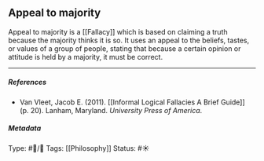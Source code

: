 ## Appeal to majority  # 

Appeal to majority is a [[Fallacy]] which is based on claiming a truth because the majority thinks it is so. It uses an appeal to the beliefs, tastes, or values of a group of people, stating that because a certain opinion or attitude is held by a majority, it must be correct. 

___

##### References

- Van Vleet, Jacob E. (2011). [[Informal Logical Fallacies A Brief Guide]] (p. 20). Lanham, Maryland. _University Press of America_.

##### Metadata

Type: #🔵/🔵 
Tags: [[Philosophy]] 
Status: #☀️ 
